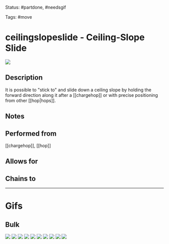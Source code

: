 Status: #partdone, #needsgif 

Tags: #move

# ceilingslopeslide - Ceiling-Slope Slide
<img src=https://raw.githubusercontent.com/LauraHannah44/Rain-World-Movement/main/Files/ceilingslide_header.gif>

## Description
It is possible to "stick to" and slide down a ceiling slope by holding the forward direction along it after a [[chargehop]] or with precise positioning from other [[hop|hops]].

## Notes


## Performed from
[[chargehop]], [[hop]]

## Allows for


## Chains to


___
# Gifs
## Bulk
<img src=https://raw.githubusercontent.com/LauraHannah44/Rain-World-Movement/main/Files/ceilingslopeslide_0.gif>

<img src=https://raw.githubusercontent.com/LauraHannah44/Rain-World-Movement/main/Files/ceilingslopeslide_1.gif>

<img src=https://raw.githubusercontent.com/LauraHannah44/Rain-World-Movement/main/Files/ceilingslopeslide_2.gif>

<img src=https://raw.githubusercontent.com/LauraHannah44/Rain-World-Movement/main/Files/ceilingslopeslide_3.gif>

<img src=https://raw.githubusercontent.com/LauraHannah44/Rain-World-Movement/main/Files/ceilingslopeslide_4.gif>

<img src=https://raw.githubusercontent.com/LauraHannah44/Rain-World-Movement/main/Files/ceilingslopeslide_5.gif>

<img src=https://raw.githubusercontent.com/LauraHannah44/Rain-World-Movement/main/Files/ceilingslopeslide_6.gif>

<img src=https://raw.githubusercontent.com/LauraHannah44/Rain-World-Movement/main/Files/ceilingslopeslide_7.gif>

<img src=https://raw.githubusercontent.com/LauraHannah44/Rain-World-Movement/main/Files/ceilingslopeslide_8.gif>

<img src=https://raw.githubusercontent.com/LauraHannah44/Rain-World-Movement/main/Files/ceilingslopeslide_9.gif>
